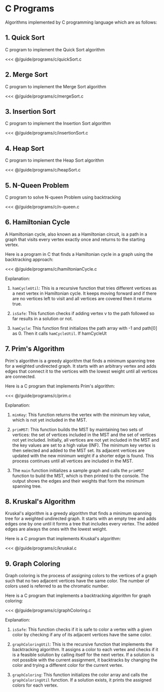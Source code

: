 # C Programs

Algorithms implemented by C programming language which are as follows:

## 1. Quick Sort

C program to implement the Quick Sort algorithm

<<< @/guide/programs/c/quickSort.c

## 2. Merge Sort

C program to implement the Merge Sort algorithm

<<< @/guide/programs/c/mergeSort.c

## 3. Insertion Sort

C program to implement the Insertion Sort algorithm

<<< @/guide/programs/c/insertionSort.c

## 4. Heap Sort

C program to implement the Heap Sort algorithm

<<< @/guide/programs/c/heapSort.c

## 5. N-Queen Problem

C program to solve N-queen Problem using backtracking

<<< @/guide/programs/c/n-queen.c

## 6. Hamiltonian Cycle

A Hamiltonian cycle, also known as a Hamiltonian circuit, is a path in a graph that visits every vertex exactly once and returns to the starting vertex.

Here is a program in C that finds a Hamiltonian cycle in a graph using the backtracking approach:

<<< @/guide/programs/c/hamiltonianCycle.c

Explanation:

1. `hamCycleUtil`: This is a recursive function that tries different vertices as a next vertex in Hamiltonian cycle. It keeps moving forward and if there are no vertices left to visit and all vertices are covered then it returns true.

2. `isSafe`: This function checks if adding vertex v to the path followed so far results in a solution or not.

3. `hamCycle`: This function first initializes the path array with -1 and path[0] as 0. Then it calls `hamCycleUtil`. If hamCycleUt

## 7. Prim's Algorithm
Prim's algorithm is a greedy algorithm that finds a minimum spanning tree for a weighted undirected graph. It starts with an arbitrary vertex and adds edges that connect it to the vertices with the lowest weight until all vertices are connected.

Here is a C program that implements Prim's algorithm:

<<< @/guide/programs/c/prim.c

Explanation:

1. `minKey`: This function returns the vertex with the minimum key value, which is not yet included in the MST.

2. `primMST`: This function builds the MST by maintaining two sets of vertices: the set of vertices included in the MST and the set of vertices not yet included. Initially, all vertices are not yet included in the MST and the key values are set to a high value (INF). The minimum key vertex is then selected and added to the MST set. Its adjacent vertices are updated with the new minimum weight if a shorter edge is found. This process continues until all vertices are included in the MST.

3. The `main` function initializes a sample graph and calls the `primMST` function to build the MST, which is then printed to the console. The output shows the edges and their weights that form the minimum spanning tree.

## 8. Kruskal's Algorithm

Kruskal's algorithm is a greedy algorithm that finds a minimum spanning tree for a weighted undirected graph. It starts with an empty tree and adds edges one by one until it forms a tree that includes every vertex. The added edges are always the ones with the lowest weight.

Here is a C program that implements Kruskal's algorithm:

<<< @/guide/programs/c/kruskal.c

## 9. Graph Coloring
Graph coloring is the process of assigning colors to the vertices of a graph such that no two adjacent vertices have the same color. The number of colors used is referred to as the chromatic number.

Here is a C program that implements a backtracking algorithm for graph coloring:

<<< @/guide/programs/c/graphColoring.c

Explanation:

1.  `isSafe`: This function checks if it is safe to color a vertex with a given color by checking if any of its adjacent vertices have the same color.
    
2.  `graphColoringUtil`: This is the recursive function that implements the backtracking algorithm. It assigns a color to each vertex and checks if it is a feasible solution by calling itself for the next vertex. If a solution is not possible with the current assignment, it backtracks by changing the color and trying a different color for the current vertex.
    
3.  `graphColoring`: This function initializes the color array and calls the `graphColoringUtil` function. If a solution exists, it prints the assigned colors for each vertex.